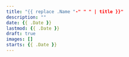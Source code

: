 ```yaml
---
title: "{{ replace .Name "-" " " | title }}"
description: ""
date: {{ .Date }}
lastmod: {{ .Date }}
draft: true
images: []
starts: {{ .Date }}
---
```

